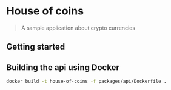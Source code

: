 # House of coins

> A sample application about crypto currencies

## Getting started

## Building the api using Docker

```sh
docker build -t house-of-coins -f packages/api/Dockerfile .
```
